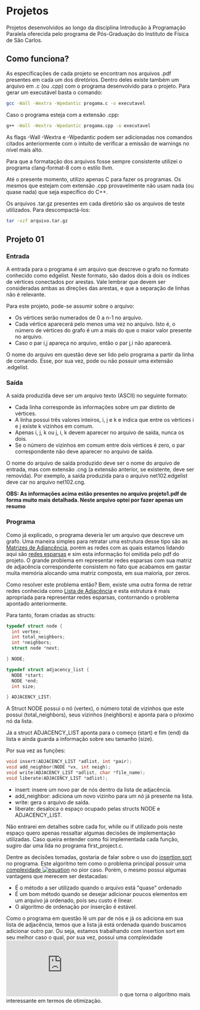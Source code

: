 # Projetos
Projetos desenvolvidos ao longo da disciplina Introdução à Programação Paralela 
oferecida pelo programa de Pós-Graduação do Instituto de Física de São Carlos.

## Como funciona?

As especificações de cada projeto se encontram nos arquivos .pdf presentes em cada um 
dos diretórios. Dentro deles existe também um arquivo em .c (ou .cpp) com o programa 
desenvolvido para o projeto. Para gerar um executável basta o comando:

```bash
gcc -Wall -Wextra -Wpedantic progama.c -o executavel
```

Caso o programa esteja com a extensão .cpp:
```bash
g++ -Wall -Wextra -Wpedantic progama.cpp -o executavel
```

As flags -Wall -Wextra e -Wpedantic podem ser adicionadas nos comandos citados anteriormente 
com o intuito de verificar a emissão de warnings no nível mais alto.

Para que a formatação dos arquivos fosse sempre consistente utilizei o programa 
clang-format-8 com o estilo llvm.

Até o presente momento, utilizo apenas C para fazer os programas. Os mesmos que estejam 
com extensão .cpp provavelmente não usam nada (ou quase nada) que seja específico do C++.

Os arquivos .tar.gz presentes em cada diretório são os arquivos de teste utilizados. Para 
descompactá-los:

```bash
tar -xzf arquivo.tar.gz
```

## Projeto 01

### Entrada

A entrada para o programa é um arquivo que descreve o grafo no formato conhecido como edgelist.
Neste formato, são dados dois a dois os índices de vértices conectados por arestas. Vale lembrar que 
devem ser consideradas ambas as direções das arestas, e que a separação de linhas não é relevante.

Para este projeto, pode-se assumir sobre o arquivo:
- Os vértices serão numerados de 0 a n-1 no arquivo.
- Cada vértice aparecerá pelo menos uma vez no arquivo. Isto é, o número de vértices 
do grafo é um a mais do que o maior valor presente no arquivo.
- Caso o par i,j apareça no arquivo, então o par j,i não aparecerá.

O nome do arquivo em questão deve ser lido pelo programa a partir da linha de comando. Esse, 
por sua vez, pode ou não possuir uma extensão .edgelist.

### Saída

A saída produzida deve ser um arquivo texto (ASCII) no seguinte formato:
- Cada linha corresponde às informações sobre um par distinto de vértices.
- A linha possui três valores inteiros, i, j e k e indica que entre os vértices
i e j existe k vizinhos em comum.
- Apenas i, j, k ou j, i, k devem aparecer no arquivo de saída, nunca os dois.
- Se o número de vizinhos em comum entre dois vértices é zero, o par correspondente
não deve aparecer no arquivo de saída.

O nome do arquivo de saída produzido deve ser o nome do arquivo de entrada, mas
com extensão .cng (a extensão anterior, se existente, deve ser removida). Por exemplo,
a saída produzida para o arquivo net102.edgelist deve car no arquivo net102.cng.

**OBS: As informações acima estão presentes no arquivo projeto1.pdf de forma muito 
mais detalhada. Neste arquivo optei por fazer apenas um resumo**

### Programa

Como já explicado, o programa deveria ler um arquivo que descreve um grafo. Uma maneira simples 
para retratar uma estrutura desse tipo são as [Matrizes de Adjancência](https://en.wikipedia.org/wiki/Adjacency_matrix), 
porém as redes com as quais estamos lidando aqui são [redes esparsas](https://en.wikipedia.org/wiki/Sparse_network) 
e sim esta informação foi omitida pelo pdf do projeto. O grande problema em representar redes esparsas com 
sua matriz de adjacência correspondente consistem no fato que acabamos em gastar muita memória alocando uma matriz 
composta, em sua maioria, por zeros.

Como resolver este problema então? Bem, existe uma outra forma de retrar redes conhecida como [Lista de Adjacência](https://en.wikipedia.org/wiki/Adjacency_list) 
e esta estrutura é mais apropriada para representar redes esparsas, contornando o problema apontado anteriormente.

Para tanto, foram criadas as structs:

```c
typedef struct node {
  int vertex;
  int total_neighbors;
  int *neighbors;
  struct node *next;

} NODE;

typedef struct adjacency_list {
  NODE *start;
  NODE *end;
  int size;

} ADJACENCY_LIST;
```

A Struct NODE possui o nó (vertex), o número total de vizinhos que este possui (total\_neighbors), seus vizinhos (neighbors) 
e aponta para o pŕoximo nó da lista.

Já a struct ADJACENCY\_LIST aponta para o começo (start) e fim (end) da lista e ainda guarda a informação sobre seu 
tamanho (size).

Por sua vez as funções:

```c
void insert(ADJACENCY_LIST *adlist, int *pair);
void add_neighbor(NODE *vx, int neigh);
void write(ADJACENCY_LIST *adlist, char *file_name);
void liberate(ADJACENCY_LIST *adlist);
```
- insert: insere um novo par de nós dentro da lista de adjacência.
- add\_neighbor: adiciona um novo vizinho para um nó já presente na lista.
- write: gera o arquivo de saída.
- liberate: desaloca o espaço ocupado pelas structs NODE e ADJACENCY\_LIST.

Não entrarei em detalhes sobre cada for, while ou if utilizado pois neste espaço quero apenas ressaltar algumas 
decisões de implementação utilizadas. Caso queira entender como foi implementada cada função, sugiro dar uma lida 
no programa first\_project.c.

Dentre as decisões tomadas, gostaria de falar sobre o uso do [insertion sort](https://en.wikipedia.org/wiki/Insertion_sort) 
no programa. Este algoritmo tem como o problema principal possuir uma [complexidade ![equation](https://latex.codecogs.com/gif.latex?O(n^2))](https://en.wikipedia.org/wiki/Big_O_notation) 
no pior caso. Porém, o mesmo possui algumas vantagens que merecem ser destacadas:

- É o método a ser utilizado quando o arquivo está "quase" ordenado
- É um bom método quando se desejar adicionar poucos elementos em um arquivo já ordenado, pois seu custo é linear.
- O algoritmo de ordenação por inserção é estável.

Como o programa em questão lê um par de nós e já os adiciona em sua lista de adjacência, temos que a lista já 
está ordenada quando buscamos adicionar outro par. Ou seja, estamos trabalhando com insertion sort em seu melhor caso 
o qual, por sua vez, possui uma complexidade ![equation](https://latex.codecogs.com/gif.latex?O(n)) o que torna o algoritmo mais interessante em termos de 
otimização.
